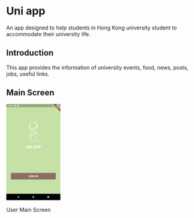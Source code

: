 # Uni app

An app designed to help students in Hong Kong university student to accommodate their university life.

## Introduction

This app provides the information of university events, food, news, posts, jobs, useful links.

## Main Screen
![](screenshots/main.png)

User Main Screen
